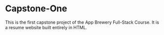 # Capstone-One
This is the first capstone project of the App Brewery Full-Stack Course. It is a resume website built entirely in HTML.

